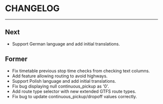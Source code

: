 # CHANGELOG
----------------------
## Next
 * Support German language and add initial translations.
## Former
 * Fix timetable previous stop time checks from checking text columns.
 * Add feature allowing routing to avoid highways.
 * Support Polish language and add initial translations.
 * Fix bug displaying null continuous_pickup as '0'.
 * Add route type selector with new extended GTFS route types.
 * Fix bug to update continuous_pickup/dropoff values correctly.
